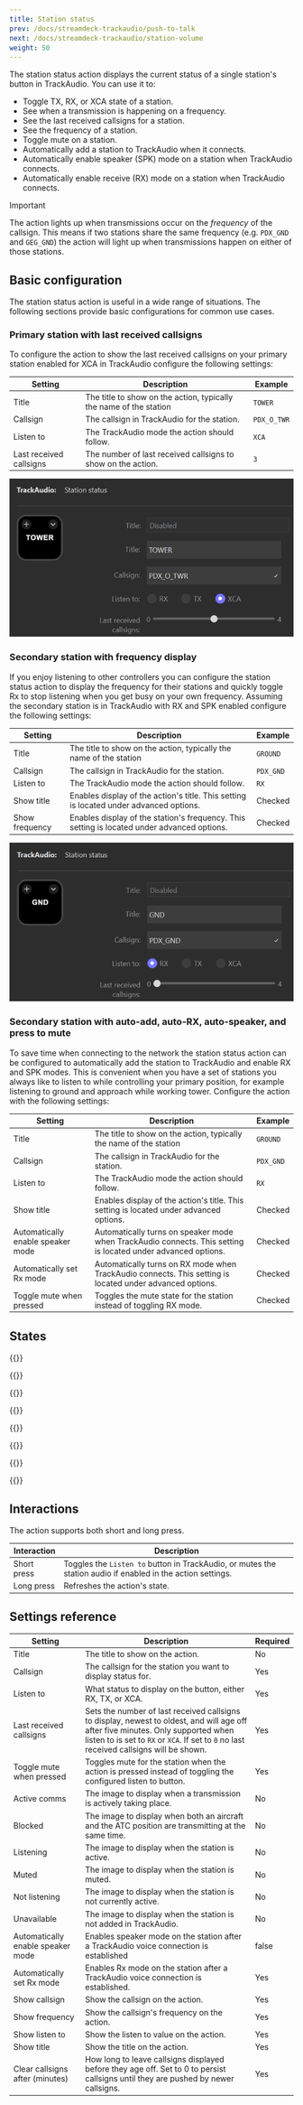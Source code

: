 ```yaml
---
title: Station status
prev: /docs/streamdeck-trackaudio/push-to-talk
next: /docs/streamdeck-trackaudio/station-volume
weight: 50
---
```


The station status action displays the current status of a single station's button in TrackAudio. You can use it to:

- Toggle TX, RX, or XCA state of a station.
- See when a transmission is happening on a frequency.
- See the last received callsigns for a station.
- See the frequency of a station.
- Toggle mute on a station.
- Automatically add a station to TrackAudio when it connects.
- Automatically enable speaker (SPK) mode on a station when TrackAudio connects.
- Automatically enable receive (RX) mode on a station when TrackAudio connects.

> [!IMPORTANT]
> The action lights up when transmissions occur on the _frequency_ of the callsign. This means if two stations share the same frequency (e.g. `PDX_GND` and `GEG_GND`) the action will light up when transmissions happen on either of those stations.

## Basic configuration

The station status action is useful in a wide range of situations. The following sections provide basic configurations for common use cases.

### Primary station with last received callsigns

To configure the action to show the last received callsigns on your primary station enabled for XCA in TrackAudio configure the following settings:

| Setting                 | Description                                                        | Example     |
| ----------------------- | ------------------------------------------------------------------ | ----------- |
| Title                   | The title to show on the action, typically the name of the station | `TOWER`     |
| Callsign                | The callsign in TrackAudio for the station.                        | `PDX_O_TWR` |
| Listen to               | The TrackAudio mode the action should follow.                      | `XCA`       |
| Last received callsigns | The number of last received callsigns to show on the action.       | `3`         |

![Screenshot of a station status action, with the fields populated as described in the above table.](basic-primary-with-callsigns.png)

### Secondary station with frequency display

If you enjoy listening to other controllers you can configure the station status action to display the frequency for their stations and quickly toggle Rx to stop listening when you get busy on your own frequency. Assuming the secondary station is in TrackAudio with RX and SPK enabled configure the following settings:

| Setting        | Description                                                                                 | Example   |
| -------------- | ------------------------------------------------------------------------------------------- | --------- |
| Title          | The title to show on the action, typically the name of the station                          | `GROUND`  |
| Callsign       | The callsign in TrackAudio for the station.                                                 | `PDX_GND` |
| Listen to      | The TrackAudio mode the action should follow.                                               | `RX`      |
| Show title     | Enables display of the action's title. This setting is located under advanced options.      | Checked   |
| Show frequency | Enables display of the station's frequency. This setting is located under advanced options. | Checked   |

![Screenshot of a station status action, with fields populated as described in the above table.](basic-secondary-frequency.png)

### Secondary station with auto-add, auto-RX, auto-speaker, and press to mute

To save time when connecting to the network the station status action can be configured to automatically add the station to TrackAudio and enable RX and SPK modes. This is convenient when you have a set of stations you always like to listen to while controlling your primary position, for example listening to ground and approach while working tower. Configure the action with the following settings:

| Setting                           | Description                                                                                                   | Example   |
| --------------------------------- | ------------------------------------------------------------------------------------------------------------- | --------- |
| Title                             | The title to show on the action, typically the name of the station                                            | `GROUND`  |
| Callsign                          | The callsign in TrackAudio for the station.                                                                   | `PDX_GND` |
| Listen to                         | The TrackAudio mode the action should follow.                                                                 | `RX`      |
| Show title                        | Enables display of the action's title. This setting is located under advanced options.                        | Checked   |
| Automatically enable speaker mode | Automatically turns on speaker mode when TrackAudio connects. This setting is located under advanced options. | Checked   |
| Automatically set Rx mode         | Automatically turns on RX mode when TrackAudio connects. This setting is located under advanced options.      | Checked   |
| Toggle mute when pressed          | Toggles the mute state for the station instead of toggling RX mode.                                           | Checked   |

## States

{{<action-figures>}}

<!-- activeComms -->

{{<action-figure src="station-status/template.svg.html" state="activeComms" caption="Active communication">}}

<!-- blocking -->

{{<action-figure src="station-status/template.svg.html" state="blocking" caption="Blocked transmission">}}

<!-- listening -->

{{<action-figure src="station-status/template.svg.html" state="listening" caption="Listening">}}

<!-- muted -->

{{<action-figure src="station-status/template.svg.html" state="muted" caption="Muted">}}

<!-- notListening -->

{{<action-figure src="station-status/template.svg.html" state="notListening" caption="Not listening">}}

<!-- unavailable -->

{{<action-figure src="station-status/template.svg.html" state="unavailable" caption="Unavailable">}}

{{</action-figures>}}

## Interactions

The action supports both short and long press.

| Interaction | Description                                                                                                 |
| ----------- | ----------------------------------------------------------------------------------------------------------- |
| Short press | Toggles the `Listen to` button in TrackAudio, or mutes the station audio if enabled in the action settings. |
| Long press  | Refreshes the action's state.                                                                               |

## Settings reference

| Setting                           | Description                                                                                                                                                                                                                  | Required |
| --------------------------------- | ---------------------------------------------------------------------------------------------------------------------------------------------------------------------------------------------------------------------------- | -------- |
| Title                             | The title to show on the action.                                                                                                                                                                                             | No       |
| Callsign                          | The callsign for the station you want to display status for.                                                                                                                                                                 | Yes      |
| Listen to                         | What status to display on the button, either RX, TX, or XCA.                                                                                                                                                                 | Yes      |
| Last received callsigns           | Sets the number of last received callsigns to display, newest to oldest, and will age off after five minutes. Only supported when listen to is set to `RX` or `XCA`. If set to `0` no last received callsigns will be shown. | Yes      |
| Toggle mute when pressed          | Toggles mute for the station when the action is pressed instead of toggling the configured listen to button.                                                                                                                 | Yes      |
| Active comms                      | The image to display when a transmission is actively taking place.                                                                                                                                                           | No       |
| Blocked                           | The image to display when both an aircraft and the ATC position are transmitting at the same time.                                                                                                                           | No       |
| Listening                         | The image to display when the station is active.                                                                                                                                                                             | No       |
| Muted                             | The image to display when the station is muted.                                                                                                                                                                              | No       |
| Not listening                     | The image to display when the station is not currently active.                                                                                                                                                               | No       |
| Unavailable                       | The image to display when the station is not added in TrackAudio.                                                                                                                                                            | No       |
| Automatically enable speaker mode | Enables speaker mode on the station after a TrackAudio voice connection is established                                                                                                                                       | false    |
| Automatically set Rx mode         | Enables Rx mode on the station after a TrackAudio voice connection is established.                                                                                                                                           | Yes      |
| Show callsign                     | Show the callsign on the action.                                                                                                                                                                                             | Yes      |
| Show frequency                    | Show the callsign's frequency on the action.                                                                                                                                                                                 | Yes      |
| Show listen to                    | Show the listen to value on the action.                                                                                                                                                                                      | Yes      |
| Show title                        | Show the title on the action.                                                                                                                                                                                                | Yes      |
| Clear callsigns after (minutes)   | How long to leave callsigns displayed before they age off. Set to 0 to persist callsigns until they are pushed by newer callsigns.                                                                                           | Yes      |
